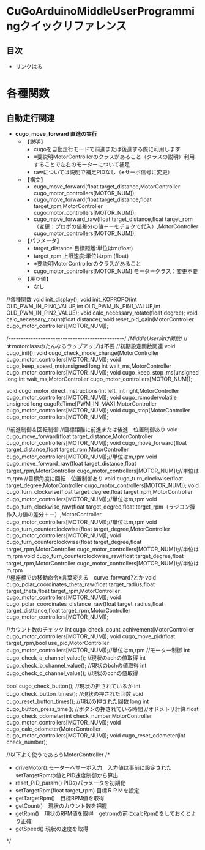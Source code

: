 # CuGoArduinoMiddleUserProgrammingクイックリファレンス

## 目次
- リンクはる

# 各種関数
## 自動走行関連

- **cugo_move_forward 直進の実行**
  - 【説明】
    - cugoを自動走行モードで前進または後進する際に利用します
    - ※要説明MotorControllerのクラスがあること（クラスの説明）利用することで左右のモーターについて補足
    - rawについては説明で補足PIDなし（※サーボ信号に変更）
  - 【構文】
    - cugo_move_forward(float target_distance,MotorController  cugo_motor_controllers[MOTOR_NUM]);
    - cugo_move_forward(float target_distance,float target_rpm,MotorController cugo_motor_controllers[MOTOR_NUM]);
    - cugo_move_forward_raw(float target_distance,float target_rpm（変更：プロポの値差分の値＋ーをチョクで代入）,MotorController cugo_motor_controllers[MOTOR_NUM]);
  - 【パラメータ】
    - target_distance 目標距離:単位はm(float)
    - target_rpm 上限速度:単位はrpm (float)
    - ※要説明MotorControllerのクラスがあること
    - cugo_motor_controllers[MOTOR_NUM] モータークラス：変更不要
  - 【戻り値】
    - なし


//各種関数
  void init_display();
  void init_KOPROPO(int OLD_PWM_IN_PIN0_VALUE,int OLD_PWM_IN_PIN1_VALUE,int OLD_PWM_IN_PIN2_VALUE);
  void calc_necessary_rotate(float degree); 
  void calc_necessary_count(float distance); 
  void reset_pid_gain(MotorController cugo_motor_controllers[MOTOR_NUM]);

/*-----------------------------------------------*/
/*MiddleUser向け関数*/ //★motorclassのたんなるラップアップは不要
  //初期設定関数関連
  void cugo_init();
  void cugo_check_mode_change(MotorController cugo_motor_controllers[MOTOR_NUM]);
  void cugo_keep_speed_ms(unsigned long int wait_ms,MotorController cugo_motor_controllers[MOTOR_NUM]);
  void cugo_keep_stop_ms(unsigned long int wait_ms,MotorController cugo_motor_controllers[MOTOR_NUM]);

  void cugo_motor_direct_instructions(int left, int right,MotorController cugo_motor_controllers[MOTOR_NUM]);
  void cugo_rcmode(volatile unsigned long cugoRcTime[PWM_IN_MAX],MotorController cugo_motor_controllers[MOTOR_NUM]);
  void cugo_stop(MotorController cugo_motor_controllers[MOTOR_NUM]);


  //前進制御＆回転制御
  //目標距離に前進または後進　位置制御あり
  void cugo_move_forward(float target_distance,MotorController cugo_motor_controllers[MOTOR_NUM]);
  void cugo_move_forward(float target_distance,float target_rpm,MotorController cugo_motor_controllers[MOTOR_NUM]);//単位はm,rpm
  void cugo_move_forward_raw(float target_distance,float target_rpm,MotorController cugo_motor_controllers[MOTOR_NUM]);//単位はm,rpm
  //目標角度に回転　位置制御あり
  void cugo_turn_clockwise(float target_degree,MotorController cugo_motor_controllers[MOTOR_NUM]);
  void cugo_turn_clockwise(float target_degree,float target_rpm,MotorController cugo_motor_controllers[MOTOR_NUM]);//単位はm,rpm
  void cugo_turn_clockwise_raw(float target_degree,float target_rpm（ラジコン操作入力値の差分＋－）,MotorController cugo_motor_controllers[MOTOR_NUM]);//単位はm,rpm
  void cugo_turn_counterclockwise(float target_degree,MotorController cugo_motor_controllers[MOTOR_NUM]);
  void cugo_turn_counterclockwise(float target_degree,float target_rpm,MotorController cugo_motor_controllers[MOTOR_NUM]);//単位はm,rpm
  void cugo_turn_counterclockwise_raw(float target_degree,float target_rpm,MotorController cugo_motor_controllers[MOTOR_NUM]);//単位はm,rpm  
  //極座標での移動命令※言葉変える　curve_forward?とか
  void cugo_polar_coordinates_theta_raw(float target_radius,float target_theta,float target_rpm,MotorController cugo_motor_controllers[MOTOR_NUM]);
  void cugo_polar_coordinates_distance_raw(float target_radius,float target_disttance,float target_rpm,MotorController cugo_motor_controllers[MOTOR_NUM]);

  //カウント数のチェック
  int cugo_check_count_achivement(MotorController cugo_motor_controllers[MOTOR_NUM]);
  void cugo_move_pid(float target_rpm,bool use_pid,MotorController cugo_motor_controllers[MOTOR_NUM]);//単位はm,rpm
  //モーター制御
  int cugo_check_a_channel_value(); //現状のachの値取得
  int cugo_check_b_channel_value(); //現状のbchの値取得
  int cugo_check_c_channel_value(); //現状のcchの値取得
  
  bool cugo_check_button(); //現状の押されているか
  int cugo_check_button_times(); //現状の押された回数
  void cugo_reset_button_times(); //現状の押された回数
  long int cugo_button_press_time(); //ボタンの押されている時間
  //オドメトリ計算
  float cugo_check_odometer(int check_number,MotorController cugo_motor_controllers[MOTOR_NUM]); 
  void cugo_calc_odometer(MotorController cugo_motor_controllers[MOTOR_NUM]);
  void cugo_reset_odometer(int check_number);

  //以下よく使うであろうMotorController
  /*
   * driveMotor():モーターへサーボ入力　入力値は事前に設定されたsetTargetRpmの値とPID速度制御から算出
   * reset_PID_param() PIDのパラメータを初期化
   * setTargetRpm(float target_rpm) 目標ＲＰＭを設定
   * getTargetRpm()　目標RPM値を取得
   * getCount()　現状のカウント数を把握
   * getRpm()　現状のRPM値を取得　getrpmの前にcalcRpm()をしておくとより正確
   * getSpeed() 現状の速度を取得
  
  */
  
